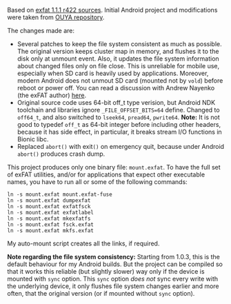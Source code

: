 Based on [exfat 1.1.1 r422 sources](https://code.google.com/p/exfat/source/list). Initial Android project and modifications were taken from [OUYA repository](https://github.com/ouya/android_external_exfat).

The changes made are:
* Several patches to keep the file system consistent as much as possible. The original version keeps cluster map in memory, and flushes it to the disk only at unmount event. Also, it updates the file system information about changed files only on file close. This is unreliable for mobile use, especially when SD card is heavily used by applications. Moreover, modern Android does not unmout SD card (mounted not by `vold`) before reboot or power off. You can read a discussion with Andrew Nayenko (the exFAT author) [here](https://groups.google.com/forum/#!topic/exfat/u5Ldpmy3vkA).
* Original source code uses 64-bit off_t type verision, but Android NDK toolchain and libraries ignore `_FILE_OFFSET_BITS=64` define. Changed to `off64_t`, and also switched to `lseek64`, `pread64`, `pwrite64`.
**Note:** It is not good to typedef `off_t` as 64-bit integer before including other headers, because it has side effect, in particular, it breaks stream I/O functions in Bionic libc.
* Replaced `abort()` with exit`()` on emergency quit, because under Android `abort()` produces crash dump.

This project produces only one binary file: `mount.exfat`. To have the full set of exFAT utilities, and/or for applications that expect other executable names, you have to run all or some of the following commands:

    ln -s mount.exfat mount.exfat-fuse
    ln -s mount.exfat dumpexfat
    ln -s mount.exfat exfatfsck
    ln -s mount.exfat exfatlabel
    ln -s mount.exfat mkexfatfs
    ln -s mount.exfat fsck.exfat
    ln -s mount.exfat mkfs.exfat

My auto-mount script creates all the links, if required.

**Note regarding the file system consistency:** Starting from 1.0.3, this is the default behaviour for my Android builds. But the project can be compiled so that it works this reliable (but slightly slower) way only if the device is mounted with `sync` option. This `sync` option _does not_ sync every write with the underlying device, it only flushes file system changes earlier and more often, that the original version (or if mounted without `sync` option).
